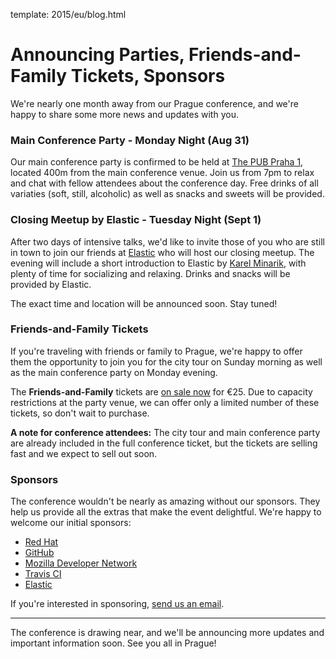 template: 2015/eu/blog.html

# Announcing Parties, Friends-and-Family Tickets, Sponsors

We're nearly one month away from our Prague conference, and we're happy to share some more news and updates with you.

### Main Conference Party - Monday Night (Aug 31)

Our main conference party is confirmed to be held at [The PUB Praha 1][the-pub], located 400m from the main conference venue. Join us from 7pm to relax and chat with fellow attendees about the conference day. Free drinks of all variaties (soft, still, alcoholic) as well as snacks and sweets will be provided. 

[the-pub]: http://www.thepub.cz/praha-1/?lng=en

### Closing Meetup by Elastic - Tuesday Night (Sept 1)

After two days of intensive talks, we'd like to invite those of you who are still in town to join our friends at [Elastic][elastic] who will host our closing meetup. The evening will include a short introduction to Elastic by [Karel Minarik][karel], with plenty of time for socializing and relaxing. Drinks and snacks will be provided by Elastic.

The exact time and location will be announced soon. Stay tuned!

[elastic]: http://elastic.co/
[karel]: https://twitter.com/karmiq

### Friends-and-Family Tickets

If you're traveling with friends or family to Prague, we're happy to offer them the opportunity to join you for the city tour on Sunday morning as well as the main conference party on Monday evening. 

The **Friends-and-Family** tickets are [on sale now][tickets] for €25. Due to capacity restrictions at the party venue, we can offer only a limited number of these tickets, so don't wait to purchase.

**A note for conference attendees:** The city tour and main conference party are already included in the full conference ticket, but the tickets are selling fast and we expect to sell out soon.

[tickets]: https://ti.to/writethedocs/write-the-docs-eu-2015

### Sponsors

The conference wouldn't be nearly as amazing without our sponsors. They help us provide all the extras that make the event delightful. We're happy to welcome our initial sponsors:

* [Red Hat](http://jobs.redhat.com/life-at-red-hat/)
* [GitHub](https://twitter.com/GitHubCommunity)
* [Mozilla Developer Network](https://developer.mozilla.org/)
* [Travis CI](http://travis-ci.com/)
* [Elastic](http://elastic.co/)
<!---
* [Aldryn](http://www.aldryn.com/en/)
-->

If you're interested in sponsoring, [send us an email][email-us].

[email-us]: mailto:europe@writethedocs.org

----

The conference is drawing near, and we'll be announcing more updates and important information soon.
See you all in Prague!

